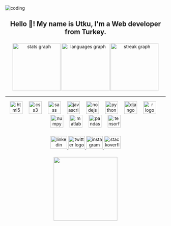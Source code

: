 <img align="middle" src="https://www.digitalsolutionservices.com/img/services/web%20development.gif" alt="coding">
<h2 align="middle">Hello 👋! My name is Utku, I'm a Web developer from Turkey.</h2>

###

<div align="center">
  <img src="https://github-readme-stats.vercel.app/api?username=utkyfact&hide_title=false&hide_rank=false&show_icons=true&include_all_commits=true&count_private=true&disable_animations=false&theme=rose_pine&locale=en&hide_border=false&order=1" height="150" alt="stats graph"  />
  <img src="https://github-readme-stats.vercel.app/api/top-langs?username=utkyfact&locale=en&hide_title=false&layout=compact&card_width=320&langs_count=5&theme=rose_pine&hide_border=false&order=2" height="150" alt="languages graph"  />
  <img src="https://streak-stats.demolab.com?user=utkyfact&locale=en&mode=daily&theme=rose_pine&hide_border=false&border_radius=5&order=3" height="150" alt="streak graph"  />
</div>

<hr>

<div align="middle">
  <img src="https://cdn.jsdelivr.net/gh/devicons/devicon/icons/html5/html5-original.svg" height="40" alt="html5 logo"  />
  <img width="12" />
  <img src="https://cdn.jsdelivr.net/gh/devicons/devicon/icons/css3/css3-original.svg" height="40" alt="css3 logo"  />
  <img width="12" />
  <img src="https://cdn.jsdelivr.net/gh/devicons/devicon/icons/sass/sass-original.svg" height="40" alt="sass logo"  />
  <img width="12" />
  <img src="https://cdn.jsdelivr.net/gh/devicons/devicon/icons/javascript/javascript-original.svg" height="40" alt="javascript logo"  />
  <img width="12" />
  <img src="https://cdn.jsdelivr.net/gh/devicons/devicon/icons/nodejs/nodejs-original.svg" height="40" alt="nodejs logo"  />
  <img width="12" />
  <img src="https://cdn.jsdelivr.net/gh/devicons/devicon/icons/python/python-original.svg" height="40" alt="python logo"  />
  <img width="12" />
  <img src="https://cdn.jsdelivr.net/gh/devicons/devicon/icons/django/django-plain.svg" height="40" alt="django logo"  />
  <img width="12" />
  <img src="https://cdn.jsdelivr.net/gh/devicons/devicon/icons/r/r-original.svg" height="40" alt="r logo"  />
  <img width="12" />
  <img src="https://cdn.jsdelivr.net/gh/devicons/devicon/icons/numpy/numpy-original.svg" height="40" alt="numpy logo"  />
  <img width="12" />
  <img src="https://cdn.jsdelivr.net/gh/devicons/devicon/icons/matlab/matlab-original.svg" height="40" alt="matlab logo"  />
  <img width="12" />
  <img src="https://cdn.jsdelivr.net/gh/devicons/devicon/icons/pandas/pandas-original.svg" height="40" alt="pandas logo"  />
  <img width="12" />
  <img src="https://cdn.jsdelivr.net/gh/devicons/devicon/icons/tensorflow/tensorflow-original.svg" height="40" alt="tensorflow logo"  />
</div>

###

<div align="middle">
  <a href="https://www.linkedin.com/in/utkyfact/">
    <img src="https://raw.githubusercontent.com/maurodesouza/profile-readme-generator/master/src/assets/icons/social/linkedin/default.svg" width="52" height="40" alt="linkedin logo"  />
  </a>
  <a href="https://x.com/Utkyfact">
    <img src="https://raw.githubusercontent.com/maurodesouza/profile-readme-generator/master/src/assets/icons/social/twitter/default.svg" width="52" height="40" alt="twitter logo"  />
  </a>
  <a href="https://instagram.com/Utkyfact">
    <img src="https://raw.githubusercontent.com/maurodesouza/profile-readme-generator/master/src/assets/icons/social/instagram/default.svg" width="52" height="40" alt="instagram logo"  />
  </a>
  <a href="https://stackoverflow.com/users/22761809/utkyfact">
    <img src="https://raw.githubusercontent.com/maurodesouza/profile-readme-generator/master/src/assets/icons/social/stackoverflow/default.svg" width="52" height="40" alt="stackoverflow logo"  />
  </a>
</div>

###

<div align="center">
  <img height="200" src="https://img.etimg.com/thumb/width-1200,height-900,imgsize-638053,resizemode-75,msid-84146083/prime/technology-and-startups/booting-up-developer-economy-how-tech-startups-are-helping-coders-build-and-test-software-faster.jpg"  />
</div>

###
